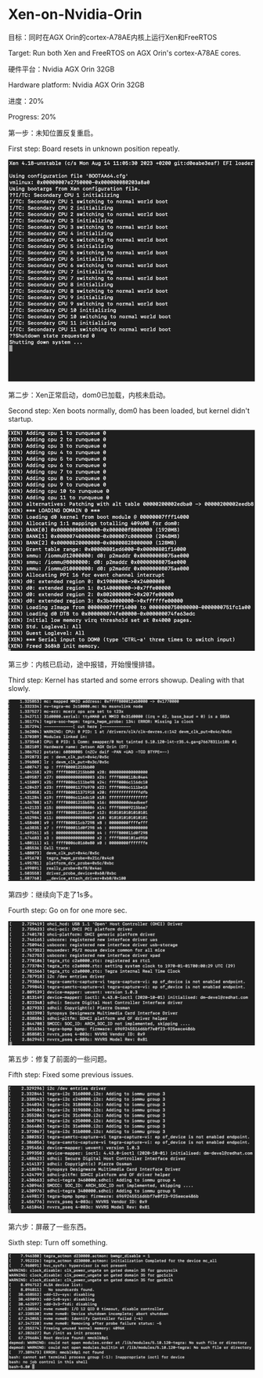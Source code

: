 # Xen-on-Nvidia-Orin

 目标：同时在AGX Orin的cortex-A78AE内核上运行Xen和FreeRTOS
 
 Target: Run both Xen and FreeRTOS on AGX Orin's cortex-A78AE cores.

 硬件平台：Nvidia AGX Orin 32GB
 
 Hardware platform: Nvidia AGX Orin 32GB

 进度：20%
 
 Progress: 20%

第一步：未知位置反复重启。

First step: Board resets in unknown position repeatly. 

![本地路径](./pic/1.png) 

第二步：Xen正常启动，dom0已加载，内核未启动。

Second step: Xen boots normally, dom0 has been loaded, but kernel didn't startup. 

![本地路径](./pic/2.png) 

第三步：内核已启动，途中报错，开始慢慢排错。

Third step: Kernel has started and some errors showup. Dealing with that slowly.
 
![本地路径](./pic/3.png) 

第四步：继续向下走了1s多。

Fourth step: Go on for one more sec.

![本地路径](./pic/4.png) 

第五步：修复了前面的一些问题。

Fifth step: Fixed some previous issues. 

![本地路径](./pic/5.png) 

第六步：屏蔽了一些东西。

Sixth step: Turn off something.

![本地路径](./pic/6.png) 